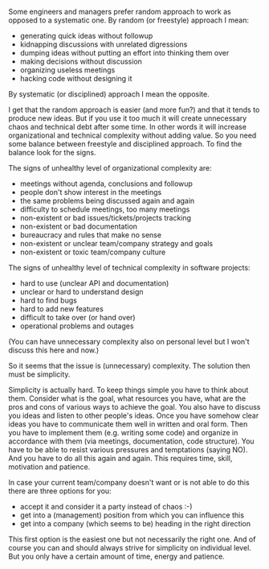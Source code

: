 Some engineers and managers prefer random approach to work as opposed to a systematic one. By random (or freestyle) approach I mean:

* generating quick ideas without followup
* kidnapping discussions with unrelated digressions
* dumping ideas without putting an effort into thinking them over
* making decisions without discussion
* organizing useless meetings
* hacking code without designing it
 
By systematic (or disciplined) approach I mean the opposite.

I get that the random approach is easier (and more fun?) and that it tends to produce new ideas. But if you use it too much it will create unnecessary chaos and technical debt after some time. In other words it will increase organizational and technical complexity without adding value. So you need some balance between freestyle and disciplined approach. To find the balance look for the signs.

The signs of unhealthy level of organizational complexity are:

* meetings without agenda, conclusions and followup
* people don't show interest in the meetings
* the same problems being discussed again and again
* difficulty to schedule meetings, too many meetings
* non-existent or bad issues/tickets/projects tracking
* non-existent or bad documentation
* bureaucracy and rules that make no sense
* non-existent or unclear team/company strategy and goals
* non-existent or toxic team/company culture

The signs of unhealthy level of technical complexity in software projects:

* hard to use (unclear API and documentation)
* unclear or hard to understand design
* hard to find bugs
* hard to add new features
* difficult to take over (or hand over)
* operational problems and outages

(You can have unnecessary complexity also on personal level but I won't discuss this here and now.)

So it seems that the issue is (unnecessary) complexity. The solution then must be simplicity.

Simplicity is actually hard. To keep things simple you have to think about them. Consider what is the goal, what resources you have, what are the pros and cons of various ways to achieve the goal. You also have to discuss you ideas and listen to other people's ideas. Once you have somehow clear ideas you have to communicate them well in written and oral form. Then you have to implement them (e.g. writing some code) and organize in accordance with them (via meetings, documentation, code structure). You have to be able to resist various pressures and temptations (saying NO). And you have to do all this again and again. This requires time, skill, motivation and patience.

In case your current team/company doesn't want or is not able to do this there are three options for you:

* accept it and consider it a party instead of chaos :-)
* get into a (management) position from which you can influence this
* get into a company (which seems to be) heading in the right direction

This first option is the easiest one but not necessarily the right one. And of course you can and should always strive for simplicity on individual level. But you only have a certain amount of time, energy and patience.
